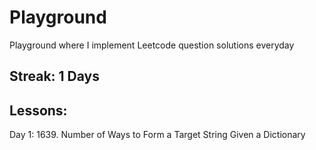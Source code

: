 # Playground
Playground where I implement Leetcode question solutions everyday

## Streak: 1 Days

## Lessons:
Day 1: 1639. Number of Ways to Form a Target String Given a Dictionary
